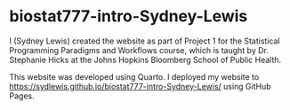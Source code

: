 # biostat777-intro-Sydney-Lewis

I (Sydney Lewis) created the website as part of Project 1 for the Statistical Programming Paradigms and Workflows course, which is taught by Dr. Stephanie Hicks at the Johns Hopkins Bloomberg School of Public Health. 

This website was developed using Quarto. I deployed my website to https://sydlewis.github.io/biostat777-intro-Sydney-Lewis/ using GitHub Pages.
